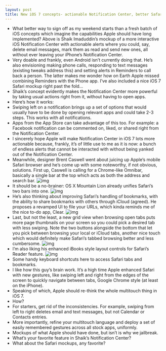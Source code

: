 ```yaml
---
layout: post
title: New iOS 7 concepts- actionable Notification Center, better Safari
---
```

* What better way to sign off as my weekend starts than a fresh batch of iOS concepts which imagine the capabilities Apple should have long implemented? Above is Shaik Imaduddin’s mockup of a more interactive iOS Notification Center with actionable alerts where you could, say, delete email messages, mark them as read and send new ones, all without ever leaving your iPhone’s Notification Center.
* Very doable and frankly, even Android isn’t currently doing that. He’s also envisioning making phone calls, responding to text messages (existing tweaks address this) and setting alerts in Reminders to call back a person. The latter makes me wonder how on Earth Apple missed combining Reminders with the Phone app. I’ve also included a nice iOS 7 Safari mockup right past the fold…
* Shaik’s concept evidently makes the Notification Center more powerful by taking usual actions right from it, without having to open apps.
* Here’s how it works:
* Swiping left on a notification brings up a set of options that would usually have to be done by opening relevant apps and could take 2-3 steps. This works with all notifications.
* Apps from the App Store can take advantage of this too. For example: a Facebook notification can be commented on, liked, or shared right from the Notification Center.
* I sincerely hope Apple will make Notification Center in iOS 7 lots more actionable because, frankly, it’s of little use to me as it is now: a bunch of endless alerts that cannot be interacted with without being yanked out of the Notification Center.
* Meanwhile, designer Brent Caswell went about juicing up Apple’s mobile Safari browser and he’s come up with some noteworthy, if not obvious, solutions. First up, Caswell is calling for a Chrome-like Omnibar, basically a single bar at the top which acts as both the address and search bar.
![img](http://media.idownloadblog.com/wp-content/uploads/2013/03/iOS-7-Safari-concept-Brent-Caswell-image-004.jpg)
* It should be a no-brainer: OS X Mountain Lion already unifies Safari’s two bars into one.
![img](http://media.idownloadblog.com/wp-content/uploads/2013/03/iOS-7-Safari-concept-Brent-Caswell-image-003.jpg)
* He’s also thinking about improving Safari’s handling of bookmarks, with the ability to share bookmarks with others through iCloud (agreed). He proposes a revamped UI to file your URLs, which kinda reminds me of the nice to-do app, Clear.
![img](http://media.idownloadblog.com/wp-content/uploads/2013/03/iOS-7-Safari-concept-Brent-Caswell-image-002.jpg)
* Last, but not the least, a new grid view when browsing open tabs puts more page thumbnails on your screen so you could pick a desired tab with less swiping. Note the two buttons alongside the bottom that let you pick between browsing your local or iCloud tabs, another nice touch which would definitely make Safari’s tabbed browsing better and less cumbersome.
![img](http://media.idownloadblog.com/wp-content/uploads/2013/03/iOS-7-Safari-concept-Brent-Caswell-image-001.jpg)
* I’m also liking his enhanced iBooks style layout controls for Safari’s Reader feature.
![img](http://media.idownloadblog.com/wp-content/uploads/2013/03/iOS-7-Safari-concept-Brent-Caswell-image-005.jpg)
* Some handy keyboard shortcuts here to access Safari tabs and bookmarks.
* I like how this guy’s brain work. It’s a high time Apple enhanced Safari with new gestures, like swiping left and right from the edges of the screen to quickly navigate between tabs, Google Chrome style (at least on the iPhone).
* Speaking of which, Apple should re-think the whole multitouch thing in iOS 7.
* How?
* For starters, get rid of the inconsistencies. For example, swiping from left to right deletes email and text messages, but not Calendar or Contacts entries.
* More importantly, refine your multitouch language and deploy a set of easily remembered gestures across all stock apps, uniformly.
* Mockups of what Apple should have done, but isn’t is why we jailbreak.
* What’s your favorite feature in Shaik’s Notification Center?
* What about the Safari mockups, any favorite?

